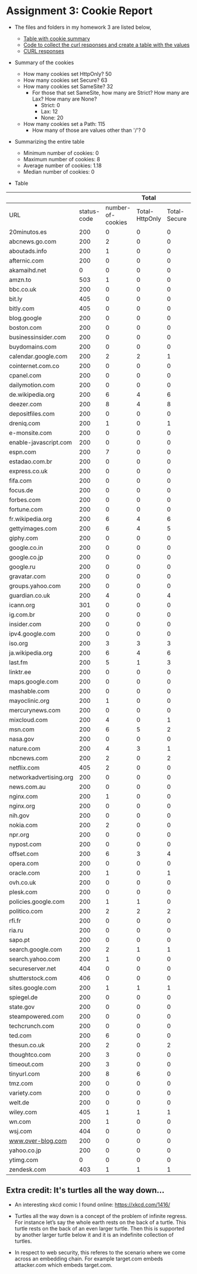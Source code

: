# Assignment 3: Cookie Report


* The files and folders in my homework 3 are listed below,
  * [Table with cookie summary](table.tsv)
  * [Code to collect the curl responses and create a table with the values](cookie.py)
  * [CURL responses](output)
  
  
  
* Summary of the cookies
  * How many cookies set HttpOnly?  50
  * How many cookies set Secure?  63
  * How many cookies set SameSite?  32
    * For those that set SameSite, how many are Strict? How many are Lax? How many are None?
	   * Strict:  0
	   * Lax:  12
	   * None:  20
  * How many cookies set a Path:  115
    * How many of those are values other than '/'?  0



* Summarizing the entire table
  * Minimum number of cookies:  0
  * Maximum number of cookies:  8
  * Average number of cookies:  1.18
  * Median number of cookies:  0



* Table

|              |   |   |Total|   |   |   |1  |FIELD9|FIELD10|FIELD11|2  |FIELD13|FIELD14|FIELD15|3       |FIELD17|FIELD18 |FIELD19|4       |FIELD21|FIELD22 |FIELD23|5       |FIELD25|FIELD26 |FIELD27|6       |FIELD29|FIELD30 |FIELD31|7       |FIELD33|FIELD34 |FIELD35|8       |FIELD37|FIELD38 |FIELD39|
|--------------|---|---|-----|---|---|---|---|------|-------|-------|---|-------|-------|-------|--------|-------|--------|-------|--------|-------|--------|-------|--------|-------|--------|-------|--------|-------|--------|-------|--------|-------|--------|-------|--------|-------|--------|-------|
|URL           |status-code|number-of-cookies|Total-HttpOnly|Total-Secure|Total-SameSite|Total-Path|HttpOnly|Secure|SameSite|Path   |HttpOnly|Secure |SameSite|Path   |HttpOnly|Secure |SameSite|Path   |HttpOnly|Secure |SameSite|Path   |HttpOnly|Secure |SameSite|Path   |HttpOnly|Secure |SameSite|Path   |HttpOnly|Secure |SameSite|Path   |HttpOnly|Secure |SameSite|Path   |
|20minutos.es  |200|0  |0    |0  |0  |0  |   |      |       |       |   |       |       |       |        |       |        |       |        |       |        |       |        |       |        |       |        |       |        |       |        |       |        |       |        |       |        |       |
|abcnews.go.com|200|2  |0    |0  |0  |2  |n  |n     |n      |/      |n  |n      |n      |/      |        |       |        |       |        |       |        |       |        |       |        |       |        |       |        |       |        |       |        |       |        |       |        |       |
|aboutads.info |200|1  |0    |0  |0  |1  |n  |n     |n      |/      |   |       |       |       |        |       |        |       |        |       |        |       |        |       |        |       |        |       |        |       |        |       |        |       |        |       |        |       |
|afternic.com  |200|0  |0    |0  |0  |0  |   |      |       |       |   |       |       |       |        |       |        |       |        |       |        |       |        |       |        |       |        |       |        |       |        |       |        |       |        |       |        |       |
|akamaihd.net  |0  |0  |0    |0  |0  |0  |   |      |       |       |   |       |       |       |        |       |        |       |        |       |        |       |        |       |        |       |        |       |        |       |        |       |        |       |        |       |        |       |
|amzn.to       |503|1  |0    |0  |0  |1  |n  |n     |n      |/      |   |       |       |       |        |       |        |       |        |       |        |       |        |       |        |       |        |       |        |       |        |       |        |       |        |       |        |       |
|bbc.co.uk     |200|0  |0    |0  |0  |0  |   |      |       |       |   |       |       |       |        |       |        |       |        |       |        |       |        |       |        |       |        |       |        |       |        |       |        |       |        |       |        |       |
|bit.ly        |405|0  |0    |0  |0  |0  |   |      |       |       |   |       |       |       |        |       |        |       |        |       |        |       |        |       |        |       |        |       |        |       |        |       |        |       |        |       |        |       |
|bitly.com     |405|0  |0    |0  |0  |0  |   |      |       |       |   |       |       |       |        |       |        |       |        |       |        |       |        |       |        |       |        |       |        |       |        |       |        |       |        |       |        |       |
|blog.google   |200|0  |0    |0  |0  |0  |   |      |       |       |   |       |       |       |        |       |        |       |        |       |        |       |        |       |        |       |        |       |        |       |        |       |        |       |        |       |        |       |
|boston.com    |200|0  |0    |0  |0  |0  |   |      |       |       |   |       |       |       |        |       |        |       |        |       |        |       |        |       |        |       |        |       |        |       |        |       |        |       |        |       |        |       |
|businessinsider.com|200|0  |0    |0  |0  |0  |   |      |       |       |   |       |       |       |        |       |        |       |        |       |        |       |        |       |        |       |        |       |        |       |        |       |        |       |        |       |        |       |
|buydomains.com|200|0  |0    |0  |0  |0  |   |      |       |       |   |       |       |       |        |       |        |       |        |       |        |       |        |       |        |       |        |       |        |       |        |       |        |       |        |       |        |       |
|calendar.google.com|200|2  |2    |1  |0  |2  |y  |n     |n      |/      |y  |y      |n      |/      |        |       |        |       |        |       |        |       |        |       |        |       |        |       |        |       |        |       |        |       |        |       |        |       |
|cointernet.com.co|200|0  |0    |0  |0  |0  |   |      |       |       |   |       |       |       |        |       |        |       |        |       |        |       |        |       |        |       |        |       |        |       |        |       |        |       |        |       |        |       |
|cpanel.com    |200|0  |0    |0  |0  |0  |   |      |       |       |   |       |       |       |        |       |        |       |        |       |        |       |        |       |        |       |        |       |        |       |        |       |        |       |        |       |        |       |
|dailymotion.com|200|0  |0    |0  |0  |0  |   |      |       |       |   |       |       |       |        |       |        |       |        |       |        |       |        |       |        |       |        |       |        |       |        |       |        |       |        |       |        |       |
|de.wikipedia.org|200|6  |4    |6  |0  |6  |y  |y     |n      |/      |y  |y      |n      |/      |y       |y      |n       |/      |y       |y      |n       |/      |y       |y      |n       |/      |y       |y      |n       |/      |        |       |        |       |        |       |        |       |
|deezer.com    |200|8  |4    |8  |8  |8  |y  |y     |None   |/      |y  |y      |None   |/      |y       |y      |None    |/      |y       |y      |None    |/      |y       |y      |None    |/      |y       |y      |None    |/      |y       |y      |None    |/      |y       |y      |None    |/      |
|depositfiles.com|200|0  |0    |0  |0  |0  |   |      |       |       |   |       |       |       |        |       |        |       |        |       |        |       |        |       |        |       |        |       |        |       |        |       |        |       |        |       |        |       |
|dreniq.com    |200|1  |0    |1  |0  |1  |n  |y     |n      |/      |   |       |       |       |        |       |        |       |        |       |        |       |        |       |        |       |        |       |        |       |        |       |        |       |        |       |        |       |
|e-monsite.com |200|0  |0    |0  |0  |0  |   |      |       |       |   |       |       |       |        |       |        |       |        |       |        |       |        |       |        |       |        |       |        |       |        |       |        |       |        |       |        |       |
|enable-javascript.com|200|0  |0    |0  |0  |0  |   |      |       |       |   |       |       |       |        |       |        |       |        |       |        |       |        |       |        |       |        |       |        |       |        |       |        |       |        |       |        |       |
|espn.com      |200|7  |0    |0  |0  |7  |n  |n     |n      |/      |n  |n      |n      |/      |n       |n      |n       |/      |n       |n      |n       |/      |n       |n      |n       |/      |n       |n      |n       |/      |n       |n      |n       |/      |        |       |        |       |
|estadao.com.br|200|0  |0    |0  |0  |0  |   |      |       |       |   |       |       |       |        |       |        |       |        |       |        |       |        |       |        |       |        |       |        |       |        |       |        |       |        |       |        |       |
|express.co.uk |200|0  |0    |0  |0  |0  |   |      |       |       |   |       |       |       |        |       |        |       |        |       |        |       |        |       |        |       |        |       |        |       |        |       |        |       |        |       |        |       |
|fifa.com      |200|0  |0    |0  |0  |0  |   |      |       |       |   |       |       |       |        |       |        |       |        |       |        |       |        |       |        |       |        |       |        |       |        |       |        |       |        |       |        |       |
|focus.de      |200|0  |0    |0  |0  |0  |   |      |       |       |   |       |       |       |        |       |        |       |        |       |        |       |        |       |        |       |        |       |        |       |        |       |        |       |        |       |        |       |
|forbes.com    |200|0  |0    |0  |0  |0  |   |      |       |       |   |       |       |       |        |       |        |       |        |       |        |       |        |       |        |       |        |       |        |       |        |       |        |       |        |       |        |       |
|fortune.com   |200|0  |0    |0  |0  |0  |   |      |       |       |   |       |       |       |        |       |        |       |        |       |        |       |        |       |        |       |        |       |        |       |        |       |        |       |        |       |        |       |
|fr.wikipedia.org|200|6  |4    |6  |0  |6  |y  |y     |n      |/      |y  |y      |n      |/      |y       |y      |n       |/      |y       |y      |n       |/      |y       |y      |n       |/      |y       |y      |n       |/      |        |       |        |       |        |       |        |       |
|gettyimages.com|200|6  |4    |5  |0  |6  |y  |y     |n      |/      |y  |y      |n      |/      |y       |y      |n       |/      |y       |y      |n       |/      |y       |y      |n       |/      |y       |y      |n       |/      |        |       |        |       |        |       |        |       |
|giphy.com     |200|0  |0    |0  |0  |0  |   |      |       |       |   |       |       |       |        |       |        |       |        |       |        |       |        |       |        |       |        |       |        |       |        |       |        |       |        |       |        |       |
|google.co.in  |200|0  |0    |0  |0  |0  |   |      |       |       |   |       |       |       |        |       |        |       |        |       |        |       |        |       |        |       |        |       |        |       |        |       |        |       |        |       |        |       |
|google.co.jp  |200|0  |0    |0  |0  |0  |   |      |       |       |   |       |       |       |        |       |        |       |        |       |        |       |        |       |        |       |        |       |        |       |        |       |        |       |        |       |        |       |
|google.ru     |200|0  |0    |0  |0  |0  |   |      |       |       |   |       |       |       |        |       |        |       |        |       |        |       |        |       |        |       |        |       |        |       |        |       |        |       |        |       |        |       |
|gravatar.com  |200|0  |0    |0  |0  |0  |   |      |       |       |   |       |       |       |        |       |        |       |        |       |        |       |        |       |        |       |        |       |        |       |        |       |        |       |        |       |        |       |
|groups.yahoo.com|200|0  |0    |0  |0  |0  |   |      |       |       |   |       |       |       |        |       |        |       |        |       |        |       |        |       |        |       |        |       |        |       |        |       |        |       |        |       |        |       |
|guardian.co.uk|200|4  |0    |4  |0  |4  |n  |y     |n      |/      |n  |y      |n      |/      |n       |y      |n       |/      |n       |y      |n       |/      |        |       |        |       |        |       |        |       |        |       |        |       |        |       |        |       |
|icann.org     |301|0  |0    |0  |0  |0  |   |      |       |       |   |       |       |       |        |       |        |       |        |       |        |       |        |       |        |       |        |       |        |       |        |       |        |       |        |       |        |       |
|ig.com.br     |200|0  |0    |0  |0  |0  |   |      |       |       |   |       |       |       |        |       |        |       |        |       |        |       |        |       |        |       |        |       |        |       |        |       |        |       |        |       |        |       |
|insider.com   |200|0  |0    |0  |0  |0  |   |      |       |       |   |       |       |       |        |       |        |       |        |       |        |       |        |       |        |       |        |       |        |       |        |       |        |       |        |       |        |       |
|ipv4.google.com|200|0  |0    |0  |0  |0  |   |      |       |       |   |       |       |       |        |       |        |       |        |       |        |       |        |       |        |       |        |       |        |       |        |       |        |       |        |       |        |       |
|iso.org       |200|3  |3    |3  |0  |3  |y  |y     |n      |/      |y  |y      |n      |/      |y       |y      |n       |/      |        |       |        |       |        |       |        |       |        |       |        |       |        |       |        |       |        |       |        |       |
|ja.wikipedia.org|200|6  |4    |6  |0  |6  |y  |y     |n      |/      |y  |y      |n      |/      |y       |y      |n       |/      |y       |y      |n       |/      |y       |y      |n       |/      |y       |y      |n       |/      |        |       |        |       |        |       |        |       |
|last.fm       |200|5  |1    |3  |0  |5  |n  |n     |n      |/      |n  |n      |n      |/      |y       |y      |n       |/      |y       |y      |n       |/      |y       |y      |n       |/      |        |       |        |       |        |       |        |       |        |       |        |       |
|linktr.ee     |200|0  |0    |0  |0  |0  |   |      |       |       |   |       |       |       |        |       |        |       |        |       |        |       |        |       |        |       |        |       |        |       |        |       |        |       |        |       |        |       |
|maps.google.com|200|0  |0    |0  |0  |0  |   |      |       |       |   |       |       |       |        |       |        |       |        |       |        |       |        |       |        |       |        |       |        |       |        |       |        |       |        |       |        |       |
|mashable.com  |200|0  |0    |0  |0  |0  |   |      |       |       |   |       |       |       |        |       |        |       |        |       |        |       |        |       |        |       |        |       |        |       |        |       |        |       |        |       |        |       |
|mayoclinic.org|200|1  |0    |0  |0  |1  |n  |n     |n      |/      |   |       |       |       |        |       |        |       |        |       |        |       |        |       |        |       |        |       |        |       |        |       |        |       |        |       |        |       |
|mercurynews.com|200|0  |0    |0  |0  |0  |   |      |       |       |   |       |       |       |        |       |        |       |        |       |        |       |        |       |        |       |        |       |        |       |        |       |        |       |        |       |        |       |
|mixcloud.com  |200|4  |0    |1  |1  |4  |n  |n     |n      |/      |n  |n      |n      |/      |n       |y      |Lax     |/      |n       |y      |Lax     |/      |        |       |        |       |        |       |        |       |        |       |        |       |        |       |        |       |
|msn.com       |200|6  |5    |2  |2  |6  |y  |n     |n      |/      |y  |n      |n      |/      |y       |y      |None    |/      |y       |y      |None    |/      |y       |y      |None    |/      |y       |y      |none    |/      |        |       |        |       |        |       |        |       |
|nasa.gov      |200|0  |0    |0  |0  |0  |   |      |       |       |   |       |       |       |        |       |        |       |        |       |        |       |        |       |        |       |        |       |        |       |        |       |        |       |        |       |        |       |
|nature.com    |200|4  |3    |1  |0  |4  |y  |y     |n      |/      |y  |y      |n      |/      |y       |y      |n       |/      |y       |y      |n       |/      |        |       |        |       |        |       |        |       |        |       |        |       |        |       |        |       |
|nbcnews.com   |200|2  |0    |2  |2  |2  |n  |y     |None   |/      |n  |y      |None   |/      |        |       |        |       |        |       |        |       |        |       |        |       |        |       |        |       |        |       |        |       |        |       |        |       |
|netflix.com   |405|2  |0    |0  |0  |2  |n  |n     |n      |/      |n  |n      |n      |/      |        |       |        |       |        |       |        |       |        |       |        |       |        |       |        |       |        |       |        |       |        |       |        |       |
|networkadvertising.org|200|0  |0    |0  |0  |0  |   |      |       |       |   |       |       |       |        |       |        |       |        |       |        |       |        |       |        |       |        |       |        |       |        |       |        |       |        |       |        |       |
|news.com.au   |200|0  |0    |0  |0  |0  |   |      |       |       |   |       |       |       |        |       |        |       |        |       |        |       |        |       |        |       |        |       |        |       |        |       |        |       |        |       |        |       |
|nginx.com     |200|1  |0    |0  |0  |0  |n  |n     |n      |n      |   |       |       |       |        |       |        |       |        |       |        |       |        |       |        |       |        |       |        |       |        |       |        |       |        |       |        |       |
|nginx.org     |200|0  |0    |0  |0  |0  |   |      |       |       |   |       |       |       |        |       |        |       |        |       |        |       |        |       |        |       |        |       |        |       |        |       |        |       |        |       |        |       |
|nih.gov       |200|0  |0    |0  |0  |0  |   |      |       |       |   |       |       |       |        |       |        |       |        |       |        |       |        |       |        |       |        |       |        |       |        |       |        |       |        |       |        |       |
|nokia.com     |200|2  |0    |0  |0  |2  |n  |n     |n      |/      |n  |n      |n      |/      |        |       |        |       |        |       |        |       |        |       |        |       |        |       |        |       |        |       |        |       |        |       |        |       |
|npr.org       |200|0  |0    |0  |0  |0  |   |      |       |       |   |       |       |       |        |       |        |       |        |       |        |       |        |       |        |       |        |       |        |       |        |       |        |       |        |       |        |       |
|nypost.com    |200|0  |0    |0  |0  |0  |   |      |       |       |   |       |       |       |        |       |        |       |        |       |        |       |        |       |        |       |        |       |        |       |        |       |        |       |        |       |        |       |
|offset.com    |200|6  |3    |4  |4  |6  |y  |y     |Lax    |/      |y  |y      |Lax    |/      |y       |y      |Lax     |/      |y       |y      |None    |/      |y       |y      |Lax     |/      |y       |y      |Lax     |/      |        |       |        |       |        |       |        |       |
|opera.com     |200|0  |0    |0  |0  |0  |   |      |       |       |   |       |       |       |        |       |        |       |        |       |        |       |        |       |        |       |        |       |        |       |        |       |        |       |        |       |        |       |
|oracle.com    |200|1  |0    |1  |1  |1  |n  |y     |None   |/      |   |       |       |       |        |       |        |       |        |       |        |       |        |       |        |       |        |       |        |       |        |       |        |       |        |       |        |       |
|ovh.co.uk     |200|0  |0    |0  |0  |0  |   |      |       |       |   |       |       |       |        |       |        |       |        |       |        |       |        |       |        |       |        |       |        |       |        |       |        |       |        |       |        |       |
|plesk.com     |200|0  |0    |0  |0  |0  |   |      |       |       |   |       |       |       |        |       |        |       |        |       |        |       |        |       |        |       |        |       |        |       |        |       |        |       |        |       |        |       |
|policies.google.com|200|1  |1    |0  |0  |1  |y  |n     |n      |/      |   |       |       |       |        |       |        |       |        |       |        |       |        |       |        |       |        |       |        |       |        |       |        |       |        |       |        |       |
|politico.com  |200|2  |2    |2  |2  |2  |y  |y     |None   |/      |y  |y      |None   |/      |        |       |        |       |        |       |        |       |        |       |        |       |        |       |        |       |        |       |        |       |        |       |        |       |
|rfi.fr        |200|0  |0    |0  |0  |0  |   |      |       |       |   |       |       |       |        |       |        |       |        |       |        |       |        |       |        |       |        |       |        |       |        |       |        |       |        |       |        |       |
|ria.ru        |200|0  |0    |0  |0  |0  |   |      |       |       |   |       |       |       |        |       |        |       |        |       |        |       |        |       |        |       |        |       |        |       |        |       |        |       |        |       |        |       |
|sapo.pt       |200|0  |0    |0  |0  |0  |   |      |       |       |   |       |       |       |        |       |        |       |        |       |        |       |        |       |        |       |        |       |        |       |        |       |        |       |        |       |        |       |
|search.google.com|200|2  |1    |1  |0  |2  |n  |y     |n      |/      |y  |y      |n      |/      |        |       |        |       |        |       |        |       |        |       |        |       |        |       |        |       |        |       |        |       |        |       |        |       |
|search.yahoo.com|200|1  |0    |0  |0  |1  |n  |n     |n      |/      |   |       |       |       |        |       |        |       |        |       |        |       |        |       |        |       |        |       |        |       |        |       |        |       |        |       |        |       |
|secureserver.net|404|0  |0    |0  |0  |0  |   |      |       |       |   |       |       |       |        |       |        |       |        |       |        |       |        |       |        |       |        |       |        |       |        |       |        |       |        |       |        |       |
|shutterstock.com|406|0  |0    |0  |0  |0  |   |      |       |       |   |       |       |       |        |       |        |       |        |       |        |       |        |       |        |       |        |       |        |       |        |       |        |       |        |       |        |       |
|sites.google.com|200|1  |1    |1  |0  |1  |y  |y     |n      |/      |   |       |       |       |        |       |        |       |        |       |        |       |        |       |        |       |        |       |        |       |        |       |        |       |        |       |        |       |
|spiegel.de    |200|0  |0    |0  |0  |0  |   |      |       |       |   |       |       |       |        |       |        |       |        |       |        |       |        |       |        |       |        |       |        |       |        |       |        |       |        |       |        |       |
|state.gov     |200|0  |0    |0  |0  |0  |   |      |       |       |   |       |       |       |        |       |        |       |        |       |        |       |        |       |        |       |        |       |        |       |        |       |        |       |        |       |        |       |
|steampowered.com|200|0  |0    |0  |0  |0  |   |      |       |       |   |       |       |       |        |       |        |       |        |       |        |       |        |       |        |       |        |       |        |       |        |       |        |       |        |       |        |       |
|techcrunch.com|200|0  |0    |0  |0  |0  |   |      |       |       |   |       |       |       |        |       |        |       |        |       |        |       |        |       |        |       |        |       |        |       |        |       |        |       |        |       |        |       |
|ted.com       |200|6  |0    |0  |0  |6  |n  |n     |n      |/      |n  |n      |n      |/      |n       |n      |n       |/      |n       |n      |n       |/      |n       |n      |n       |/      |n       |n      |n       |/      |        |       |        |       |        |       |        |       |
|thesun.co.uk  |200|2  |0    |2  |2  |2  |n  |y     |None   |/      |n  |y      |None   |/      |        |       |        |       |        |       |        |       |        |       |        |       |        |       |        |       |        |       |        |       |        |       |        |       |
|thoughtco.com |200|3  |0    |0  |0  |3  |n  |n     |n      |/      |n  |n      |n      |/      |n       |n      |n       |/      |        |       |        |       |        |       |        |       |        |       |        |       |        |       |        |       |        |       |        |       |
|timeout.com   |200|3  |0    |0  |0  |3  |n  |n     |n      |/      |n  |n      |n      |/      |n       |n      |n       |/      |        |       |        |       |        |       |        |       |        |       |        |       |        |       |        |       |        |       |        |       |
|tinyurl.com   |200|8  |6    |0  |8  |8  |n  |n     |lax    |/      |y  |n      |lax    |/      |y       |n      |lax     |/      |y       |n      |lax     |/      |y       |n      |lax     |/      |y       |n      |lax     |/      |y       |n      |lax     |/      |y       |n      |lax     |/      |
|tmz.com       |200|0  |0    |0  |0  |0  |   |      |       |       |   |       |       |       |        |       |        |       |        |       |        |       |        |       |        |       |        |       |        |       |        |       |        |       |        |       |        |       |
|variety.com   |200|0  |0    |0  |0  |0  |   |      |       |       |   |       |       |       |        |       |        |       |        |       |        |       |        |       |        |       |        |       |        |       |        |       |        |       |        |       |        |       |
|welt.de       |200|0  |0    |0  |0  |0  |   |      |       |       |   |       |       |       |        |       |        |       |        |       |        |       |        |       |        |       |        |       |        |       |        |       |        |       |        |       |        |       |
|wiley.com     |405|1  |1    |1  |1  |1  |y  |y     |None   |/      |   |       |       |       |        |       |        |       |        |       |        |       |        |       |        |       |        |       |        |       |        |       |        |       |        |       |        |       |
|wn.com        |200|1  |0    |0  |0  |0  |n  |n     |n      |n      |   |       |       |       |        |       |        |       |        |       |        |       |        |       |        |       |        |       |        |       |        |       |        |       |        |       |        |       |
|wsj.com       |404|0  |0    |0  |0  |0  |   |      |       |       |   |       |       |       |        |       |        |       |        |       |        |       |        |       |        |       |        |       |        |       |        |       |        |       |        |       |        |       |
|www.over-blog.com|200|0  |0    |0  |0  |0  |   |      |       |       |   |       |       |       |        |       |        |       |        |       |        |       |        |       |        |       |        |       |        |       |        |       |        |       |        |       |        |       |
|yahoo.co.jp   |200|0  |0    |0  |0  |0  |   |      |       |       |   |       |       |       |        |       |        |       |        |       |        |       |        |       |        |       |        |       |        |       |        |       |        |       |        |       |        |       |
|ytimg.com     |0  |0  |0    |0  |0  |0  |   |      |       |       |   |       |       |       |        |       |        |       |        |       |        |       |        |       |        |       |        |       |        |       |        |       |        |       |        |       |        |       |
|zendesk.com   |403|1  |1    |1  |1  |1  |y  |y     |None   |/      |   |       |       |       |        |       |        |       |        |       |        |       |        |       |        |       |        |       |        |       |        |       |        |       |        |       |        |       |

  

## Extra credit: It's turtles all the way down...

* An interesting xkcd comic I found online: https://xkcd.com/1416/

* Turtles all the way down is a concept of the problem of infinite regress. For instance let’s say the whole earth rests on the back of a turtle. This turtle rests on the back of an even larger turtle. Then this is supported by another larger turtle below it and it is an indefinite collection of turtles.

* In respect to web security, this referes to the scenario where we come across an embedding chain. For example target.com embeds attacker.com which embeds target.com. 
